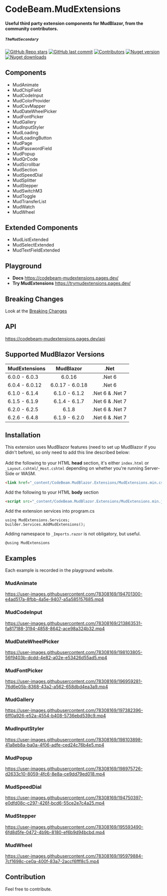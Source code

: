 # CodeBeam.MudExtensions
#### Useful third party extension components for MudBlazor, from the community contributors.
##### `TheMudSecondary`

[![GitHub Repo stars](https://img.shields.io/github/stars/codebeamorg/codebeam.mudblazor.extensions?color=594ae2&style=flat-square&logo=github)](https://github.com/codebeamorg/codebeam.mudblazor.extensions/stargazers)
[![GitHub last commit](https://img.shields.io/github/last-commit/codebeamorg/codebeam.mudblazor.extensions?color=594ae2&style=flat-square&logo=github)](https://github.com/codebeamorg/codebeam.mudblazor.extensions)
[![Contributors](https://img.shields.io/github/contributors/codebeamorg/codebeam.mudblazor.extensions?color=594ae2&style=flat-square&logo=github)](https://github.com/codebeamorg/codebeam.mudblazor.extensions/graphs/contributors)
[![Nuget version](https://img.shields.io/nuget/v/CodeBeam.mudblazor.extensions?color=ff4081&label=nuget%20version&logo=nuget&style=flat-square)](https://www.nuget.org/packages/CodeBeam.MudBlazor.Extensions)
[![Nuget downloads](https://img.shields.io/nuget/dt/CodeBeam.mudblazor.extensions?color=ff4081&label=nuget%20downloads&logo=nuget&style=flat-square)](https://www.nuget.org/packages/CodeBeam.MudBlazor.Extensions)

## Components

- MudAnimate
- MudChipField
- MudCodeInput
- MudColorProvider
- MudCsvMapper
- MudDateWheelPicker
- MudFontPicker
- MudGallery
- MudInputStyler
- MudLoading
- MudLoadingButton
- MudPage
- MudPasswordField
- MudPopup
- MudQrCode
- MudScrollbar
- MudSection
- MudSpeedDial
- MudSplitter
- MudStepper
- MudSwitchM3
- MudToggle
- MudTransferList
- MudWatch
- MudWheel

## Extended Components

- MudListExtended
- MudSelectExtended
- MudTextFieldExtended


## Playground
- **Docs**
https://codebeam-mudextensions.pages.dev/
- **Try MudExtensions**
https://trymudextensions.pages.dev/

## Breaking Changes
Look at the [Breaking Changes](https://github.com/CodeBeamOrg/CodeBeam.MudBlazor.Extensions/blob/dev/BreakingChanges.md)

## API
https://codebeam-mudextensions.pages.dev/api

## Supported MudBlazor Versions
| MudExtensions | MudBlazor | .Net |
| :---  |    :----:   | :---: |
| 6.0.0 - 6.0.3 | 6.0.16 | .Net 6 |
| 6.0.4 - 6.0.12 | 6.0.17 - 6.0.18 | .Net 6 |
| 6.1.0 - 6.1.4 | 6.1.0 - 6.1.2 | .Net 6 & .Net 7 |
| 6.1.5 - 6.1.9 | 6.1.4 - 6.1.7 | .Net 6 & .Net 7 |
| 6.2.0 - 6.2.5 | 6.1.8 | .Net 6 & .Net 7 |
| 6.2.6 - 6.4.8 | 6.1.9 - 6.2.0 | .Net 6 & .Net 7 |

## Installation
This extension uses MudBlazor features (need to set up MudBlazor if you didn't before), so only need to add this line described below:<br /><br />
Add the following to your HTML **head** section, it's either `index.html` or `_Layout.cshtml`/`_Host.cshtml` depending on whether you're running Server-Side or WASM.
```html
<link href="_content/CodeBeam.MudBlazor.Extensions/MudExtensions.min.css" rel="stylesheet" />
```

Add the following to your HTML **body** section
```html
<script src="_content/CodeBeam.MudBlazor.Extensions/MudExtensions.min.js"></script>
```

Add the extension services into program.cs
```razor
using MudExtensions.Services;
builder.Services.AddMudExtensions();
```

Adding namespace to `_Imports.razor` is not obligatory, but useful.
```razor
@using MudExtensions
```

## Examples
Each example is recorded in the playground website.

### MudAnimate

https://user-images.githubusercontent.com/78308169/194701300-e4ad517a-8fbb-4a5e-9407-a5a585157685.mp4

### MudCodeInput

https://user-images.githubusercontent.com/78308169/213863531-fa817188-3194-4858-8642-ace98a324b32.mp4

### MudDateWheelPicker

https://user-images.githubusercontent.com/78308169/198103805-56f9403b-dcdd-4e82-a02e-e53426d55ad5.mp4

### MudFontPicker

https://user-images.githubusercontent.com/78308169/196959281-76d6e05b-8368-43a2-a562-658dbd4ea3a9.mp4

### MudGallery

https://user-images.githubusercontent.com/78308169/197382396-6ff0a926-e52a-4554-b408-5736ebd539c9.mp4

### MudInputStyler

https://user-images.githubusercontent.com/78308169/198103898-41a8eb8a-ba0a-4f06-adfe-ced24c76b4e5.mp4

### MudPopup

https://user-images.githubusercontent.com/78308169/198975726-d2633c10-8059-4fc6-8e8a-ce9dd79ed018.mp4

### MudSpeedDial

https://user-images.githubusercontent.com/78308169/194750397-e0dfd08c-c297-426f-bcd6-55ce2e7c4a25.mp4

### MudStepper

https://user-images.githubusercontent.com/78308169/195593490-6fd8d5fe-0472-4b9b-8180-ef6b9d94bcbd.mp4

### MudWheel

https://user-images.githubusercontent.com/78308169/195979884-7cf1698c-ce0a-400f-83a7-2accf6fff8c5.mp4


## Contribution
Feel free to contribute.
